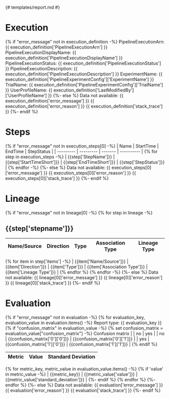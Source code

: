 {# templates/report.md #}

# Execution

{% if "error_message" not in execution_definition  -%}
PipelineExecutionArn: {{ execution_definition['PipelineExecutionArn'] }}
PipelineExecutionDisplayName: {{ execution_definition['PipelineExecutionDisplayName'] }}
PipelineExecutionStatus: {{ execution_definition['PipelineExecutionStatus'] }}
PipelineExecutionDescription: {{ execution_definition['PipelineExecutionDescription'] }}
ExperimentName: {{ execution_definition['PipelineExperimentConfig']['ExperimentName'] }}
TrialName: {{ execution_definition['PipelineExperimentConfig']['TrialName'] }}
UserProfileName: {{ execution_definition['LastModifiedBy']['UserProfileName'] }}
{%- else  %}
Data not available: 
{{ execution_definition['error_message'] }} 
{{ execution_definition['error_reason'] }}
{{ execution_definition['stack_trace'] }}
{%- endif  %}

# Steps

{% if "error_message" not in execution_steps[0]  -%}
| Name      | StartTime | EndTime | StepStatus |
| --------- | --------- | ------- | ---------- |
{% for step in execution_steps -%}
| {{step['StepName']}} | {{step['StartTimeShort']}} | {{step['EndTimeShort']}} | {{step['StepStatus']}} |
{% endfor -%}
{%- else  %}
Data not available: 
{{ execution_steps[0]['error_message'] }} 
{{ execution_steps[0]['error_reason'] }}
{{ execution_steps[0]['stack_trace'] }}
{%- endif  %}

# Lineage

{% if "error_message" not in lineage[0]  -%}
{% for step in lineage -%}
## {{step['stepname']}}
| Name/Source   | Direction | Type | Association Type | Lineage Type |
| ------------- | --------- | ---- | ---------------- | ------------ |
{% for item in step['items']  -%}
| {{item['Name/Source']}} | {{item['Direction']}} | {{item['Type']}} | {{item['Association Type']}} | {{item['Lineage Type']}} |
{% endfor  %}
{% endfor -%}
{%- else  %}
Data not available: 
{{ lineage[0]['error_message'] }} 
{{ lineage[0]['error_reason'] }}
{{ lineage[0]['stack_trace'] }}
{%- endif  %}

# Evaluation

{% if "error_message" not in evaluation  -%}
{% for evaluation_key, evaluation_value in evaluation.items() -%}
Report type: {{ evaluation_key }}
{% if "confusion_matrix" in evaluation_value -%}
{% set confusion_matrix = evaluation_value["confusion_matrix"] -%}
Confusion matrix
|     | no | yes |
| no  | {{confusion_matrix['0']['0']}} | {{confusion_matrix['0']['1']}} |
| yes | {{confusion_matrix['1']['0']}} | {{confusion_matrix['1']['1']}} |
{% endif %}

| Metric   | Value | Standard Deviation |
| -------- | ----- | ------------------ |
{% for metric_key, metric_value in evaluation_value.items() -%}
{% if 'value' in metric_value -%}
| {{metric_key}} | {{metric_value['value']}} | {{metric_value['standard_deviation']}} |
{%- endif %}
{% endfor  %}
{%- endfor  %}
{%- else  %}
Data not available: 
{{ evaluation['error_message'] }} 
{{ evaluation['error_reason'] }}
{{ evaluation['stack_trace'] }}
{%- endif  %}